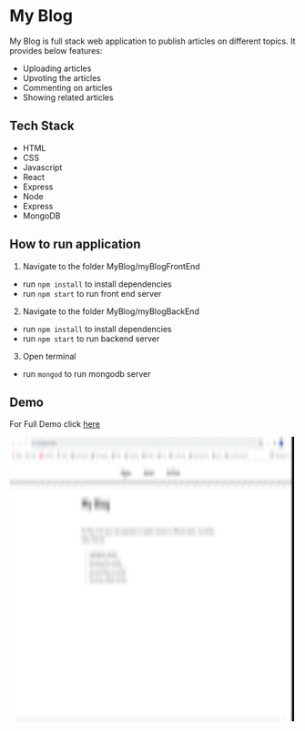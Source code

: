 # My Blog

My Blog is full stack web application to publish articles on different topics. 
It provides below features:

* Uploading articles
* Upvoting the articles
* Commenting on articles
* Showing related articles

## Tech Stack
* HTML
* CSS
* Javascript
* React
* Express
* Node
* Express
* MongoDB

## How to run application
1. Navigate to the folder MyBlog/myBlogFrontEnd
* run ```npm install``` to install dependencies
* run ```npm start``` to run front end server
2. Navigate to the folder MyBlog/myBlogBackEnd
* run ```npm install``` to install dependencies
* run ```npm start``` to run backend server
3. Open terminal 
* run ```mongod``` to run mongodb server

## Demo

For Full Demo click [here](https://drive.google.com/file/d/1_Nhj6rPTxVP9g2iUyjRkZd7_Vp3qmlIO/view?usp=sharing)

<img src="./Demo/my_blog_recording.gif" width="500px" height="500px">








